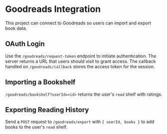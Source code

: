 # Goodreads Integration

This project can connect to Goodreads so users can import and export book data.

## OAuth Login
Use the `/goodreads/request-token` endpoint to initiate authentication. The server returns a URL that users should visit to grant access.
The callback handled on `/goodreads/callback` stores the access token for the session.

## Importing a Bookshelf
`/goodreads/bookshelf?userId=<id>` returns the user's `read` shelf with ratings.

## Exporting Reading History
Send a `POST` request to `/goodreads/export` with `{ userId, books }` to add books to the user's `read` shelf.
